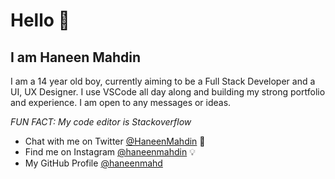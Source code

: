 # Hello 👋
## I am Haneen Mahdin
I am a 14 year old boy, currently aiming to be a Full Stack Developer and a UI, UX Designer.
I use VSCode all day along and building my strong portfolio and experience. I am open to any messages or ideas.

*FUN FACT: My code editor is Stackoverflow*

- Chat with me on Twitter [@HaneenMahdin](https://twitter.com/HaneenMahdin) 🚀
- Find me on Instagram [@haneenmahdin](https://instagram.com/haneenmahdin) 💡
- My GitHub Profile [@haneenmahd](https://github.com/haneenmahd)